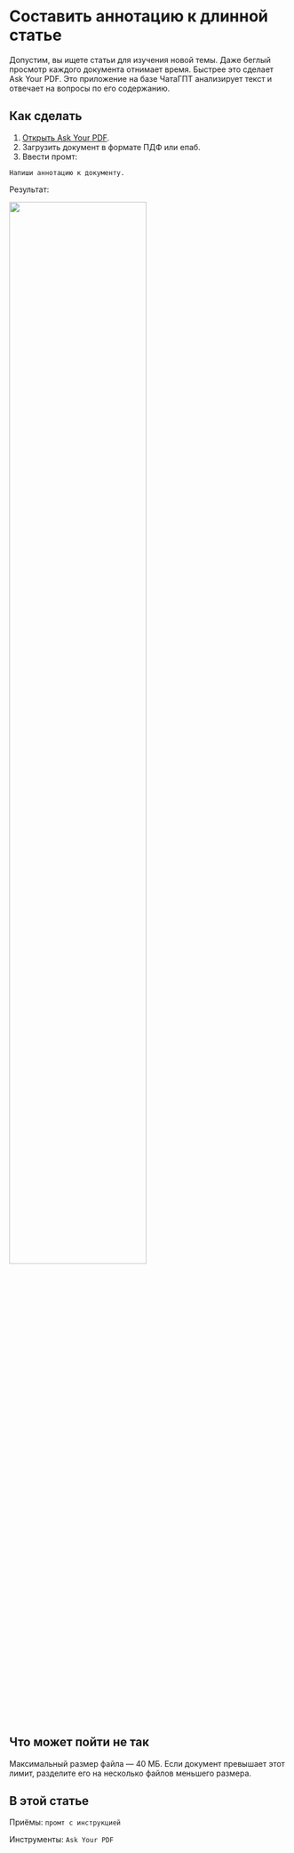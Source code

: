 # Составить аннотацию к длинной статье
Допустим, вы ищете статьи для изучения новой темы. Даже беглый просмотр каждого документа отнимает время. Быстрее это сделает Ask Your PDF. Это приложение на базе ЧатаГПТ анализирует текст и отвечает на вопросы по его содержанию.


## Как сделать
1. [Открыть Ask Your PDF](https://askyourpdf.com/). 
3. Загрузить документ в формате ПДФ или епаб.
4. Ввести промт:
```
Напиши аннотацию к документу.
```

Результат:

<img src="https://github.com/Open-Prompting/Knowledge-Base/blob/main/content/recipes/article-annotation/media/article-annotation-light.png" width="70%" height="70%">


## Что может пойти не так
Максимальный размер файла — 40 МБ. Если документ превышает этот лимит, разделите его на несколько файлов меньшего размера.

## В этой статье
Приёмы: `промт с инструкцией`

Инструменты: `Ask Your PDF`
